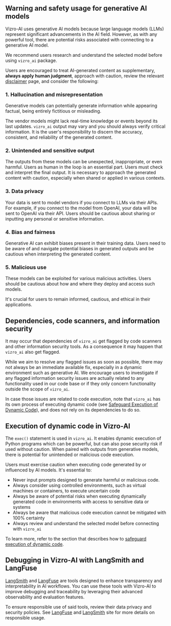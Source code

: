 ## Warning and safety usage for generative AI models

Vizro-AI uses generative AI models because large language models (LLMs) represent significant advancements in the AI field. However, as with any powerful tool, there are potential risks associated with connecting to a generative AI model.

We recommend users research and understand the selected model before using `vizro_ai` package.

Users are encouraged to treat AI-generated content as supplementary, **always apply human judgment**,
approach with caution, review the relevant [disclaimer](disclaimer.md) page, and consider the following:
<!-- vale off -->
### 1. Hallucination and misrepresentation

Generative models can potentially generate information while appearing factual, being entirely fictitious or misleading.
<!-- vale on -->
The vendor models might lack real-time knowledge or events beyond its last updates.
`vizro_ai` output may vary and you should always verify critical information.
It is the user's responsibility to discern the accuracy, consistent, and reliability of the generated content.

<!-- vale off -->
### 2. Unintended and sensitive output
<!-- vale on -->
The outputs from these models can be unexpected, inappropriate, or even harmful.
Users as human in the loop is an essential part. Users must check and interpret the final output.
It is necessary to approach the generated content with caution, especially when shared or applied in various contexts.

<!-- vale off -->
### 3. Data privacy
<!-- vale on -->
Your data is sent to model vendors if you connect to LLMs via their APIs.
For example, if you connect to the model from OpenAI, your data will be sent to OpenAI via their API.
Users should be cautious about sharing or inputting any personal or sensitive information.

<!-- vale off -->
### 4. Bias and fairness
<!-- vale on -->
Generative AI can exhibit biases present in their training data.
Users need to be aware of and navigate potential biases in generated outputs and be cautious when interpreting the generated content.

<!-- vale off -->
### 5. Malicious use
<!-- vale on -->
These models can be exploited for various malicious activities. Users should be cautious about how and where they deploy and access such models.

It's crucial for users to remain informed, cautious, and ethical in their applications.


## Dependencies, code scanners, and information security

It may occur that dependencies of `vizro_ai` get flagged by code scanners and other information security tools. As a consequence it may happen that
`vizro_ai` also get flagged.

While we aim to resolve any flagged issues as soon as possible, there may not always be an immediate available fix, especially in a dynamic environment such as generative AI. We encourage users to investigate if any flagged information security issues are actually related
to any functionality used in our code base or if they only concern functionality outside the scope of `vizro_ai`.

In case those issues are related to code execution, note that `vizro_ai` has its own process of executing dynamic code (see [Safeguard Execution of Dynamic Code](safeguard.md)), and does not rely on its dependencies to do so.


## Execution of dynamic code in Vizro-AI

The `exec()` statement is used in `vizro_ai`. It enables dynamic execution of Python programs which can be powerful, but can also pose security risk
if used without caution. When paired with outputs from generative models, there is potential for unintended or malicious code execution.

Users must exercise caution when executing code generated by or influenced by AI models. It's essential to:

- Never input prompts designed to generate harmful or malicious code.
- Always consider using controlled environments, such as virtual machines or containers, to execute uncertain code
- Always be aware of potential risks when executing dynamically generated code in environments with access to sensitive data or systems
- Always be aware that malicious code execution cannot be mitigated with 100% certainty
- Always review and understand the selected model before connecting with `vizro_ai`

To learn more, refer to the section that describes how to [safeguard execution of dynamic code](safeguard.md).


## Debugging in Vizro-AI with LangSmith and LangFuse

[LangSmith](https://docs.smith.langchain.com/) and [LangFuse](https://langfuse.com/docs) are tools designed to enhance transparency and interpretability in AI workflows.
You can use these tools with Vizro-AI to improve debugging and traceability by leveraging their advanced observability and evaluation features. 

To ensure responsible use of said tools, review their data privacy and security policies. See [LangFuse](https://langfuse.com/docs/data-security-privacy) and [LangSmith](https://www.langchain.com/privacy-policy) site for more details on responsible usage. 
